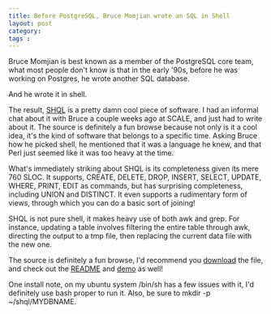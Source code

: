 ```yaml
---
title: Before PostgreSQL, Bruce Momjian wrote an SQL in Shell
layout: post
category: 
tags : 
---
```





Bruce Momjian is best known as a member of the PostgreSQL core team, what most
people don't know is that in the early '90s, before he was working on
Postgres, he wrote another SQL database.

And he wrote it in shell.

The result, [SHQL](http://momjian.us/download/) is a pretty damn cool piece of
software. I had an informal chat about it with Bruce a couple weeks ago at
SCALE, and just had to write about it. The source is definitely a fun browse
because not only is it a cool idea, it's the kind of software that belongs to
a specific time. Asking Bruce how he picked shell, he mentioned that it was a
language he knew, and that Perl just seemed like it was too heavy at the time.

What's immediately striking about SHQL is its completeness given its mere 760
SLOC. It supports, CREATE, DELETE, DROP, INSERT, SELECT,
UPDATE, WHERE, PRINT, EDIT as commands, but has surprising completeness,
including UNION and DISTINCT. It even supports a rudimentary form of views,
through which you can do a basic sort of joining!

SHQL is not pure shell, it makes heavy use of both awk and grep. For instance,
updating a table involves filtering the entire table through awk, directing
the output to a tmp file, then replacing the current data file with the new
one.

The source is definitely a fun browse, I'd recommend you
[download](http://momjian.us/download/) the file, and check out the
[README](http://momjian.us/download/shql.1.3.README) and
[demo](http://momjian.us/download/shql.1.3.demo.shql) as well!

One install note, on my ubuntu system /bin/sh has a few issues with it, I'd
definitely use bash proper to run it. Also, be sure to mkdir -p
~/shql/MYDBNAME.

